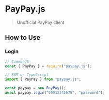 # PayPay.js

> Unofficial PayPay client

## How to Use

### Login

```ts
// CommonJS
const { PayPay } = require("paypay.js");

// ESM or TypeScript
import { PayPay } from "paypay.js";

const paypay = new PayPay();
await paypay.login("09012345678", "password");
```
